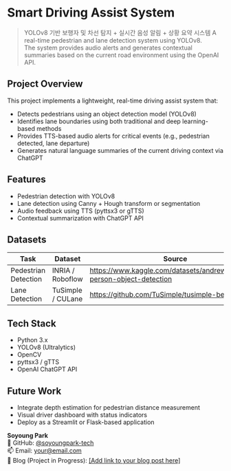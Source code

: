 # Smart Driving Assist System

> YOLOv8 기반 보행자 및 차선 탐지 + 실시간 음성 알림 + 상황 요약 시스템
A real-time pedestrian and lane detection system using YOLOv8.  
The system provides audio alerts and generates contextual summaries based on the current road environment using the OpenAI API.

## Project Overview

This project implements a lightweight, real-time driving assist system that:
- Detects pedestrians using an object detection model (YOLOv8)
- Identifies lane boundaries using both traditional and deep learning-based methods
- Provides TTS-based audio alerts for critical events (e.g., pedestrian detected, lane departure)
- Generates natural language summaries of the current driving context via ChatGPT

## Features

- Pedestrian detection with YOLOv8
- Lane detection using Canny + Hough transform or segmentation
- Audio feedback using TTS (pyttsx3 or gTTS)
- Contextual summarization with ChatGPT API

## Datasets

| Task                | Dataset                    | Source |
|---------------------|-----------------------------|--------|
| Pedestrian Detection | INRIA / Roboflow            | https://www.kaggle.com/datasets/andrewmvd/inria-person-object-detection |
| Lane Detection       | TuSimple / CULane           | https://github.com/TuSimple/tusimple-benchmark |

## Tech Stack

- Python 3.x
- YOLOv8 (Ultralytics)
- OpenCV
- pyttsx3 / gTTS
- OpenAI ChatGPT API

## Future Work

- Integrate depth estimation for pedestrian distance measurement
- Visual driver dashboard with status indicators
- Deploy as a Streamlit or Flask-based application


**Soyoung Park**  
🔗 GitHub: [@soyoungpark-tech](https://github.com/soyoungpark-tech)  
📫 Email: your@email.com  
📝 Blog (Project in Progress): [[Add link to your blog post here]](https://blog.naver.com/thdud4961)

